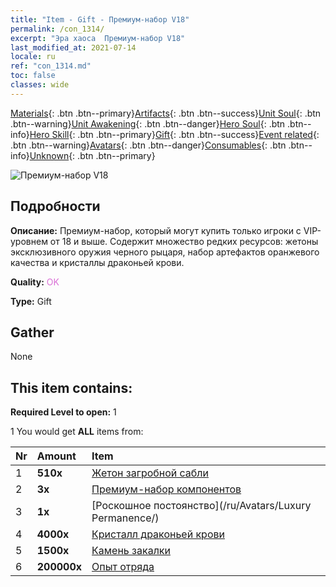 ```yaml
---
title: "Item - Gift - Премиум-набор V18"
permalink: /con_1314/
excerpt: "Эра хаоса  Премиум-набор V18"
last_modified_at: 2021-07-14
locale: ru
ref: "con_1314.md"
toc: false
classes: wide
---
```

 [Materials](/ItemsRU/){: .btn .btn--primary}[Artifacts](/ItemsRU/Artifacts/){: .btn .btn--success}[Unit Soul](/ItemsRU/UnitSoul/){: .btn .btn--warning}[Unit Awakening](/ItemsRU/UnitAwakening/){: .btn .btn--danger}[Hero Soul](/ItemsRU/HeroSoul/){: .btn .btn--info}[Hero Skill](/ItemsRU/HeroSkill/){: .btn .btn--primary}[Gift](/ItemsRU/Gift/){: .btn .btn--success}[Event related](/ItemsRU/Events/){: .btn .btn--warning}[Avatars](/ItemsRU/Avatars/){: .btn .btn--danger}[Consumables](/ItemsRU/Consumables/){: .btn .btn--info}[Unknown](/ItemsRU/Unknown/){: .btn .btn--primary}

 ![Премиум-набор V18](/images/t/i_905001.png)

## Подробности
 **Описание:** Премиум-набор, который могут купить только игроки с VIP-уровнем от 18 и выше. Содержит множество редких ресурсов: жетоны эксклюзивного оружия черного рыцаря, набор артефактов оранжевого качества и кристаллы драконьей крови.

 **Quality:** <span style="color: #DA70D6">OK</span>

 **Type:** Gift

## Gather

  None

## This item contains:

 **Required Level to open:** 1

 1 You would get **ALL** items  from:

  | Nr | Amount |     Item    |
  |:---|:-------|:------------|
  | 1 |  **510x** | [Жетон загробной сабли](/ItemsRU/con_979/) |  | 
  | 2 |  **3x** | [Премиум-набор компонентов](/ItemsRU/con_1363/) |  | 
  | 3 |  **1x** | [Роскошное постоянство](/ru/Avatars/Luxury Permanence/) |  | 
  | 4 |  **4000x** | [Кристалл драконьей крови](/ItemsRU/con_879/) |  | 
  | 5 |  **1500x** | [Камень закалки](/ItemsRU/con_814/) |  | 
  | 6 |  **200000x** | [Опыт отряда](/ItemsRU/con_902/) |  | 
